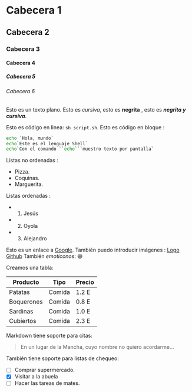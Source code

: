 # Cabecera 1

## Cabecera 2

### Cabecera 3

#### Cabecera 4

##### Cabecera 5

###### Cabecera 6

Esto es un texto plano. Esto es *cursiva*, esto es **negrita** , esto es ***negrita y cursiva***.

Esto es código en linea: `sh script.sh`. Esto es código en bloque :

```sh
echo `Hola, mundo`
echo`Este es el lenguaje Shell`
echo`Con el comando ``echo```muestro texto por pantalla`

```
Listas no ordenadas :

* Pizza.
* Coquinas.
* Marguerita.

Listas ordenadas :

* 1. Jesús
* 2. Oyola
* 3. Alejandro

Esto es un enlace a [Google](http://google.com).
También puedo introducir imágenes :
[Logo Github](https://github.com/apple-touch-icon.png)
También *emoticonos*:
:smile:


Creamos una tabla:

| Producto | Tipo | Precio |
|----------|------|--------|
| Patatas  | Comida | 1.2 E |
| Boquerones | Comida | 0.8 E |
| Sardinas | Comida | 1.0 E |
| Cubiertos | Comida | 2.3 E |

Markdown tiene soporte para citas:

> En un lugar de la Mancha, cuyo nombre no quiero acordarme...

También tiene soporte para listas de chequeo:
-[ ] Comprar supermercado.
-[X] Visitar a la abuela 
-[ ] Hacer las tareas de mates.
